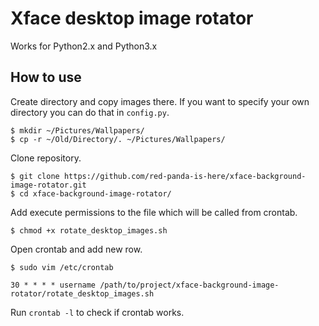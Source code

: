 # Xface desktop image rotator
Works for Python2.x and Python3.x
## How to use
Create directory and copy images there. If you want to specify your own directory you can do that in `config.py`.
```
$ mkdir ~/Pictures/Wallpapers/
$ cp -r ~/Old/Directory/. ~/Pictures/Wallpapers/
```
Clone repository.
```
$ git clone https://github.com/red-panda-is-here/xface-background-image-rotator.git
$ cd xface-background-image-rotator/
```
Add execute permissions to the file which will be called from crontab.
```
$ chmod +x rotate_desktop_images.sh
```
Open crontab and add new row.
```
$ sudo vim /etc/crontab

30 * * * * username /path/to/project/xface-background-image-rotator/rotate_desktop_images.sh

```
Run `crontab -l` to check if crontab works.

